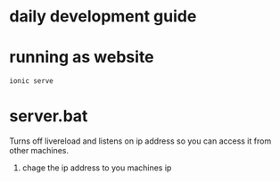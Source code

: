 # daily development guide

# running as website
`ionic serve`

# server.bat
Turns off livereload and listens on ip address so you can access it from other machines.

1. chage the ip address to you machines ip


